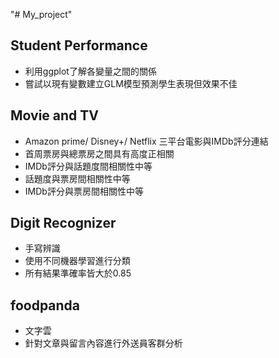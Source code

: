 "# My_project" 
## Student Performance
* 利用ggplot了解各變量之間的關係
* 嘗試以現有變數建立GLM模型預測學生表現但效果不佳

## Movie and TV
* Amazon prime/ Disney+/ Netflix 三平台電影與IMDb評分連結
* 首周票房與總票房之間具有高度正相關
* IMDb評分與話題度間相關性中等
* 話題度與票房間相關性中等
* IMDb評分與票房間相關性中等


## Digit Recognizer
* 手寫辨識
* 使用不同機器學習進行分類
* 所有結果準確率皆大於0.85


## foodpanda
* 文字雲
* 針對文章與留言內容進行外送員客群分析
